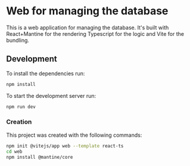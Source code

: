 # Web for managing the database

This is a web application for managing the database.
It's built with React+Mantine for the rendering Typescript for the logic and Vite for the bundling.

## Development

To install the dependencies run:

```bash
npm install
```

To start the development server run:

```bash
npm run dev
```

### Creation

This project was created with the following commands:

```bash
npm init @vitejs/app web --template react-ts
cd web
npm install @mantine/core
```
